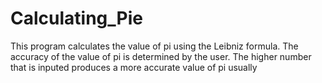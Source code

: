 # Calculating_Pie
This program calculates the value of pi using the Leibniz formula. The accuracy of the value of pi is determined by the user. The higher number that is inputed produces a more accurate value of pi usually
